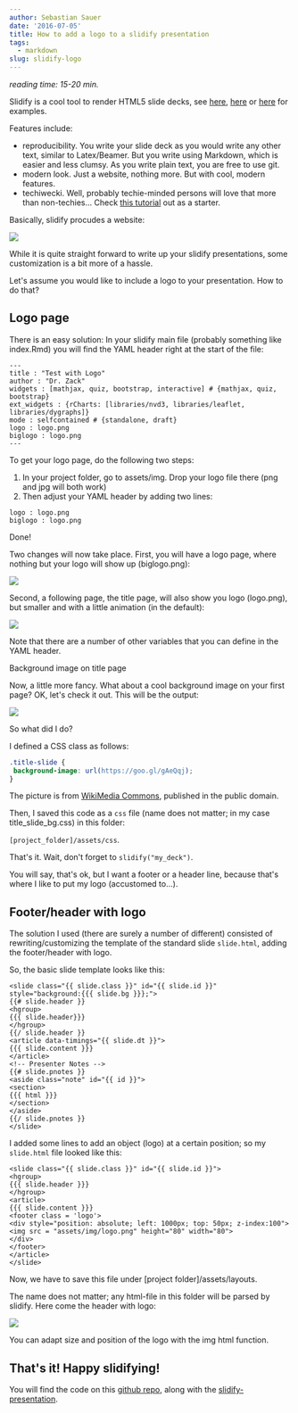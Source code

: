 ```yaml
---
author: Sebastian Sauer
date: '2016-07-05'
title: How to add a logo to a slidify presentation
tags:
  - markdown
slug: slidify-logo
---
```


*reading time: 15-20 min.*

Slidify is a cool tool to render HTML5 slide decks, see [here](http://slidify.org/samples/intro/#1), [here](http://ramnathv.github.io/slidifyExamples/examples/io2012/#1) or [here](http://sebastiansauer.github.io/dplyr_WS/#1) for examples.

Features include:

- reproducibility. You write your slide deck as you would write any other text, similar to Latex/Beamer. But you write using Markdown, which is easier and less clumsy. As you write plain text, you are free to use git.
- modern look. Just a website, nothing more. But with cool, modern features.
- techiwecki. Well, probably techie-minded persons will love that more than non-techies...
Check [this tutorial](http://slidify.github.io/) out as a starter.

Basically, slidify procudes a website:

![](/images/slidify.png)

While it is quite straight forward to write up your slidify presentations, some customization is a bit more of a hassle.

Let's assume you would like to include a logo to your presentation. How to do that?

## Logo page

There is an easy solution: In your slidify main file (probably something like index.Rmd) you will find the YAML header right at the start of the file:


```
---
title : "Test with Logo"
author : "Dr. Zack"
widgets : [mathjax, quiz, bootstrap, interactive] # {mathjax, quiz, bootstrap}
ext_widgets : {rCharts: [libraries/nvd3, libraries/leaflet, libraries/dygraphs]}
mode : selfcontained # {standalone, draft}
logo : logo.png
biglogo : logo.png
---
```


 

To get your logo page, do the following two steps:


1. In your project folder, go to assets/img. Drop your logo file there (png and jpg will both work)
2. Then adjust your YAML header by adding two lines:



```
logo : logo.png
biglogo : logo.png
```

Done!

Two changes will now take place. First, you will have a logo page, where nothing but your logo will show up (biglogo.png):

![](/images/logo_page.png)

Second, a following page, the title page, will also show you logo (logo.png), but smaller and with a little animation (in the default):

![](/images/logo_page2.png)

Note that there are a number of other variables that you can define in the YAML header.

Background image on title page

Now, a little more fancy. What about a cool background image on your first page? OK, let's check it out. This will be the output:

 

![](/images/title_bg_pic.png)

So what did I do?

I defined a CSS class as follows:



```css
.title-slide {
 background-image: url(https://goo.gl/gAeQqj);
}
```



The picture is from [WikiMedia Commons](https://commons.wikimedia.org/wiki/Main_Page#/media/File:Pluto-01_Stern_03_Pluto_Color_TXT.jpg), published in the public domain.

Then, I saved this code as a `css` file (name does not matter; in my case title_slide_bg.css) in this folder:

`[project_folder]/assets/css`.

That's it. Wait, don't forget to `slidify("my_deck")`.

You will say, that's ok, but I want a footer or a header line, because that's where I like to put my logo (accustomed to...).

## Footer/header with logo

The solution I used (there are surely a number of different) consisted of rewriting/customizing the template of the standard slide `slide.html`, adding the footer/header with logo.

So, the basic slide template looks like this:



```
<slide class="{{ slide.class }}" id="{{ slide.id }}" style="background:{{{ slide.bg }}};">
{{# slide.header }}
<hgroup>
{{{ slide.header}}}
</hgroup>
{{/ slide.header }}
<article data-timings="{{ slide.dt }}">
{{{ slide.content }}}
</article>
<!-- Presenter Notes -->
{{# slide.pnotes }}
<aside class="note" id="{{ id }}">
<section>
{{{ html }}}
</section>
</aside>
{{/ slide.pnotes }}
</slide>
```



I added some lines  to add an object (logo) at a certain position; so my `slide.html` file looked like this:



```
<slide class="{{ slide.class }}" id="{{ slide.id }}">
<hgroup>
{{{ slide.header }}}
</hgroup>
<article>
{{{ slide.content }}}
<footer class = 'logo'>
<div style="position: absolute; left: 1000px; top: 50px; z-index:100">
<img src = "assets/img/logo.png" height="80" width="80">
</div>
</footer>
</article>
</slide>
```



Now, we have to save this file under [project folder]/assets/layouts.

The name does not matter; any html-file in this folder will be parsed by slidify. Here come the header with logo:

![](/images/logo_header.png)

You can adapt size and position of the logo with the img html function.

## That's it! Happy slidifying!

You will find the code on this [github repo](https://github.com/sebastiansauer/Slidify-with-Logo/tree/gh-pages), along with the [slidify-presentation](https://sebastiansauer.github.io/Slidify-with-Logo/#1).
